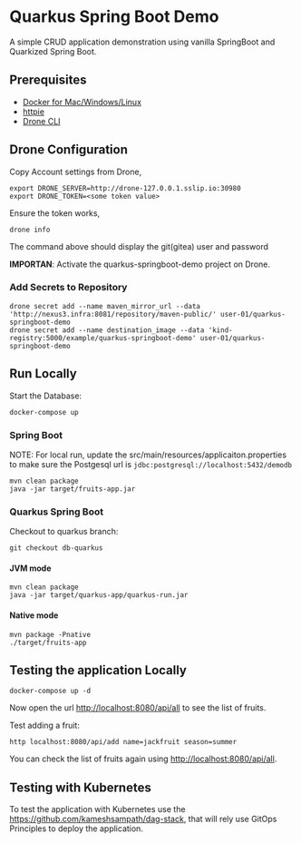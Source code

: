 # Quarkus Spring Boot Demo

A simple CRUD application demonstration using vanilla SpringBoot and Quarkized Spring Boot.

## Prerequisites

- [Docker for Mac/Windows/Linux](https://www.docker.com/products/docker-desktop)
- [httpie](https://httpie.org/)
- [Drone CLI](https://docs.drone.io/cli/install/)

## Drone Configuration

Copy Account settings from Drone,

```shell
export DRONE_SERVER=http://drone-127.0.0.1.sslip.io:30980
export DRONE_TOKEN=<some token value>
```

Ensure the token works,

```shell
drone info
```

The command above should display the git(gitea) user and password

__IMPORTAN__: Activate the quarkus-springboot-demo project on Drone.

### Add Secrets to Repository

```shell
drone secret add --name maven_mirror_url --data 'http://nexus3.infra:8081/repository/maven-public/' user-01/quarkus-springboot-demo
drone secret add --name destination_image --data 'kind-registry:5000/example/quarkus-springboot-demo' user-01/quarkus-springboot-demo
```

## Run Locally

Start the Database:

```shell
docker-compose up 
```

### Spring Boot

NOTE: For local run, update the src/main/resources/applicaiton.properties to make sure the Postgesql url is `jdbc:postgresql://localhost:5432/demodb`

```shell
mvn clean package
java -jar target/fruits-app.jar
```

### Quarkus Spring Boot

Checkout to quarkus branch:

```shell
git checkout db-quarkus
```

#### JVM mode

```shell
mvn clean package
java -jar target/quarkus-app/quarkus-run.jar
```

#### Native mode

```shell
mvn package -Pnative
./target/fruits-app
```

## Testing the application Locally

```shell
docker-compose up -d 
```

Now open the url <http://localhost:8080/api/all> to see the list of fruits.

Test adding a fruit:

```shell
http localhost:8080/api/add name=jackfruit season=summer
```

You can check the list of fruits again using <http://localhost:8080/api/all>.

## Testing with Kubernetes

To test the application with Kubernetes use the <https://github.com/kameshsampath/dag-stack>, that will rely use GitOps Principles to deploy the application.
